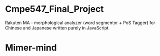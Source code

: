 # Cmpe547_Final_Project
Rakuten MA -  morphological analyzer (word segmentor + PoS Tagger) for Chinese and Japanese written purely in JavaScript.
# Mimer-mind
